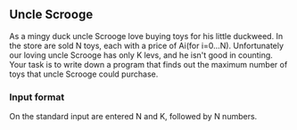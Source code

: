 ## Uncle Scrooge ##
As a mingy duck uncle Scrooge love buying toys for his little duckweed. In the store are sold N toys, each with a price of Ai(for i=0…N).
Unfortunately our loving uncle Scrooge has only K levs, and he isn't good in counting.
Your task is to write down a program that finds out the maximum number of toys that uncle Scrooge could purchase.
### Input format ###
On the standard input are entered N and K, followed by N numbers.
